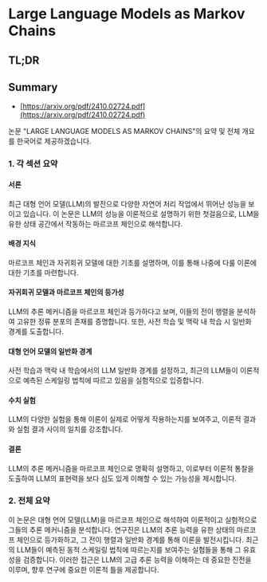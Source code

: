 # Large Language Models as Markov Chains
## TL;DR
## Summary
- [https://arxiv.org/pdf/2410.02724.pdf](https://arxiv.org/pdf/2410.02724.pdf)

논문 "LARGE LANGUAGE MODELS AS MARKOV CHAINS"의 요약 및 전체 개요를 한국어로 제공하겠습니다.

### 1. 각 섹션 요약

#### 서론
최근 대형 언어 모델(LLM)의 발전으로 다양한 자연어 처리 작업에서 뛰어난 성능을 보이고 있습니다. 이 논문은 LLM의 성능을 이론적으로 설명하기 위한 첫걸음으로, LLM을 유한 상태 공간에서 작동하는 마르코프 체인으로 해석합니다.

#### 배경 지식
마르코프 체인과 자귀회귀 모델에 대한 기초를 설명하며, 이를 통해 나중에 다룰 이론에 대한 기초를 마련합니다.

#### 자귀회귀 모델과 마르코프 체인의 등가성
LLM의 추론 메커니즘을 마르코프 체인과 등가하다고 보며, 이들의 전이 행렬을 분석하여 고유한 정류 분포의 존재를 증명합니다. 또한, 사전 학습 및 맥락 내 학습 시 일반화 경계를 도출합니다.

#### 대형 언어 모델의 일반화 경계
사전 학습과 맥락 내 학습에서의 LLM 일반화 경계를 설정하고, 최근의 LLM들이 이론적으로 예측된 스케일링 법칙에 따르고 있음을 실험적으로 입증합니다.

#### 수치 실험
LLM의 다양한 실험을 통해 이론이 실제로 어떻게 작용하는지를 보여주고, 이론적 결과와 실험 결과 사이의 일치를 강조합니다.

#### 결론
LLM의 추론 메커니즘을 마르코프 체인으로 명확히 설명하고, 이로부터 이론적 통찰을 도출하여 LLM의 표현력을 보다 심도 있게 이해할 수 있는 가능성을 제시합니다.

### 2. 전체 요약
이 논문은 대형 언어 모델(LLM)을 마르코프 체인으로 해석하여 이론적이고 실험적으로 그들의 추론 메커니즘을 분석합니다. 연구진은 LLM의 추론 능력을 유한 상태의 마르코프 체인으로 등가화하고, 그 전이 행렬과 일반화 경계를 통해 이론을 발전시킵니다. 최근의 LLM들이 예측된 동적 스케일링 법칙에 따르는지를 보여주는 실험들을 통해 그 유효성을 검증합니다. 이러한 접근은 LLM의 고급 추론 능력을 이해하는 데 중요한 진전을 이루며, 향후 연구에 중요한 이론적 틀을 제공합니다.